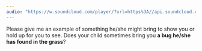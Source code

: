 ```yaml
---
audio: "https://w.soundcloud.com/player/?url=https%3A//api.soundcloud.com/tracks/1406192116%3Fsecret_token%3Ds-uOXVObHgsbP&color=%23ff5500&auto_play=true&hide_related=false&show_comments=true&show_user=true&show_reposts=false&show_teaser=true&visual=true"
---
```


Please give me an example of something he/she might bring to show you or hold up for you to see. Does your child sometimes bring you <strong>a bug he/she has found in the grass</strong>?